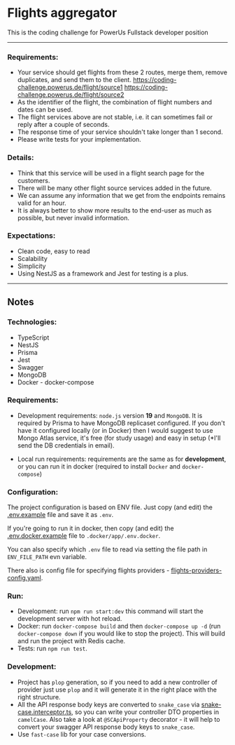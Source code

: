 # Flights aggregator

This is the coding challenge for PowerUs Fullstack developer position

---

### Requirements:

- Your service should get flights from these 2 routes, merge them, remove duplicates, and send them to the client.
  https://coding-challenge.powerus.de/flight/source1
  https://coding-challenge.powerus.de/flight/source2
- As the identifier of the flight, the combination of flight numbers and dates can be used.
- The flight services above are not stable, i.e. it can sometimes fail or reply after a couple of seconds.
- The response time of your service shouldn't take longer than 1 second.
- Please write tests for your implementation.

### Details:

- Think that this service will be used in a flight search page for the customers.
- There will be many other flight source services added in the future.
- We can assume any information that we get from the endpoints remains valid for an hour.
- It is always better to show more results to the end-user as much as possible, but never invalid information.

### Expectations:

- Clean code, easy to read
- Scalability
- Simplicity
- Using NestJS as a framework and Jest for testing is a plus.

---

## Notes

### Technologies:

- TypeScript
- NestJS
- Prisma
- Jest
- Swagger
- MongoDB
- Docker - docker-compose

### Requirements:

- Development requirements: `node.js` version **19** and `MongoDB`. It is required by Prisma to have MongoDB replicaset configured. If you don't have it configured locally (or in Docker) then I would suggest to use Mongo Atlas service, it's free (for study usage) and easy in setup (*I'll send the DB credentials in email). 

- Local run requirements: requirements are the same as for **development**, or you can run it in docker (required to install `Docker` and `docker-compose`)

### Configuration:

The project configuration is based on ENV file. Just copy (and edit) the [.env.example](.env.example) file and save it as `.env`.

If you're going to run it in docker, then copy (and edit) the [.env.docker.example](.env.docker.example) file to `.docker/app/.env.docker`.

You can also specify which `.env` file to read via setting the file path in `ENV_FILE_PATH` evn variable.

There also is config file for specifying flights providers - [flights-providers-config.yaml](flights-providers-config.yaml).

### Run:

- Development: run `npm run start:dev` this command will start the development server with hot reload.
- Docker: run `docker-compose build` and then `docker-compose up -d` (run `docker-compose down` if you would like to stop the project). This will build and run the project with Redis cache.
- Tests: run `npm run test`.

### Development:

- Project has `plop` generation, so if you need to add a new controller of provider just use `plop` and it will generate it in the right place with the right structure.
- All the API response body keys are converted to `snake_case` via [snake-case.interceptor.ts](src%2Finterceptors%2Fsnake-case.interceptor.ts), so you can write your controller DTO properties in `camelCase`. Also take a look at `@SCApiProperty` decorator - it will help to convert your swagger API response body keys to `snake_case`.
- Use `fast-case` lib for your case conversions.
